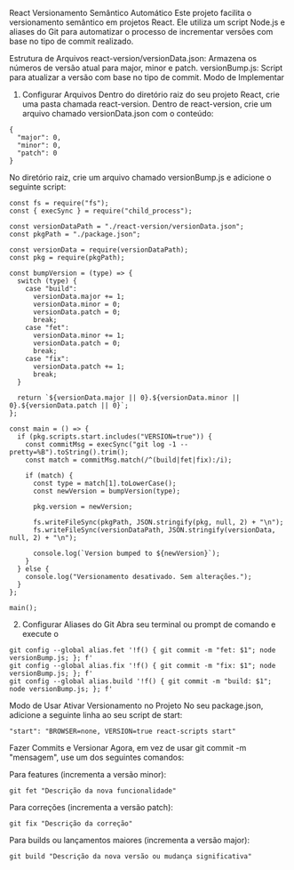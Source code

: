 React Versionamento Semântico Automático
Este projeto facilita o versionamento semântico em projetos React. Ele utiliza um script Node.js e aliases do Git para automatizar o processo de incrementar versões com base no tipo de commit realizado.

Estrutura de Arquivos
react-version/versionData.json: Armazena os números de versão atual para major, minor e patch.
versionBump.js: Script para atualizar a versão com base no tipo de commit.
Modo de Implementar

1. Configurar Arquivos
   Dentro do diretório raiz do seu projeto React, crie uma pasta chamada react-version.
   Dentro de react-version, crie um arquivo chamado versionData.json com o conteúdo:

```
{
  "major": 0,
  "minor": 0,
  "patch": 0
}
```

No diretório raiz, crie um arquivo chamado versionBump.js e adicione o seguinte script:

```
const fs = require("fs");
const { execSync } = require("child_process");

const versionDataPath = "./react-version/versionData.json";
const pkgPath = "./package.json";

const versionData = require(versionDataPath);
const pkg = require(pkgPath);

const bumpVersion = (type) => {
  switch (type) {
    case "build":
      versionData.major += 1;
      versionData.minor = 0;
      versionData.patch = 0;
      break;
    case "fet":
      versionData.minor += 1;
      versionData.patch = 0;
      break;
    case "fix":
      versionData.patch += 1;
      break;
  }

  return `${versionData.major || 0}.${versionData.minor || 0}.${versionData.patch || 0}`;
};

const main = () => {
  if (pkg.scripts.start.includes("VERSION=true")) {
    const commitMsg = execSync("git log -1 --pretty=%B").toString().trim();
    const match = commitMsg.match(/^(build|fet|fix):/i);

    if (match) {
      const type = match[1].toLowerCase();
      const newVersion = bumpVersion(type);

      pkg.version = newVersion;

      fs.writeFileSync(pkgPath, JSON.stringify(pkg, null, 2) + "\n");
      fs.writeFileSync(versionDataPath, JSON.stringify(versionData, null, 2) + "\n");

      console.log(`Version bumped to ${newVersion}`);
    }
  } else {
    console.log("Versionamento desativado. Sem alterações.");
  }
};

main();

```

2. Configurar Aliases do Git
   Abra seu terminal ou prompt de comando e execute o

```
git config --global alias.fet '!f() { git commit -m "fet: $1"; node versionBump.js; }; f'
git config --global alias.fix '!f() { git commit -m "fix: $1"; node versionBump.js; }; f'
git config --global alias.build '!f() { git commit -m "build: $1"; node versionBump.js; }; f'

```

Modo de Usar
Ativar Versionamento no Projeto
No seu package.json, adicione a seguinte linha ao seu script de start:

```
"start": "BROWSER=none, VERSION=true react-scripts start"

```

Fazer Commits e Versionar
Agora, em vez de usar git commit -m "mensagem", use um dos seguintes comandos:

Para features (incrementa a versão minor):

```
git fet "Descrição da nova funcionalidade"
```

Para correções (incrementa a versão patch):

```
git fix "Descrição da correção"

```

Para builds ou lançamentos maiores (incrementa a versão major):

```
git build "Descrição da nova versão ou mudança significativa"
```
